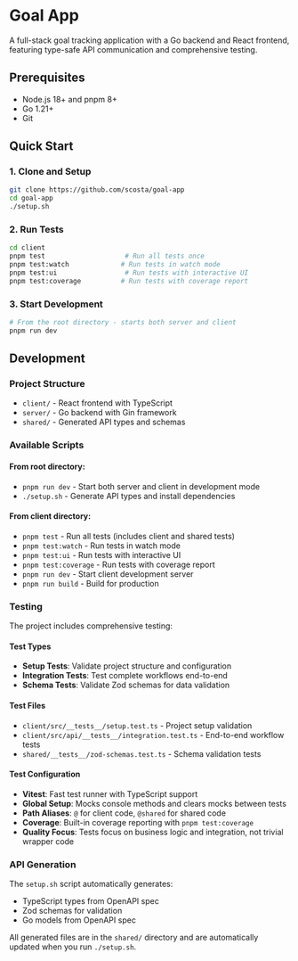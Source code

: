 # Goal App

A full-stack goal tracking application with a Go backend and React frontend, featuring type-safe API communication and comprehensive testing.

## Prerequisites

- Node.js 18+ and pnpm 8+
- Go 1.21+
- Git

## Quick Start

### 1. Clone and Setup
```bash
git clone https://github.com/scosta/goal-app
cd goal-app
./setup.sh
```

### 2. Run Tests
```bash
cd client
pnpm test                    # Run all tests once
pnpm test:watch             # Run tests in watch mode
pnpm test:ui                 # Run tests with interactive UI
pnpm test:coverage          # Run tests with coverage report
```

### 3. Start Development
```bash
# From the root directory - starts both server and client
pnpm run dev
```

## Development

### Project Structure
- `client/` - React frontend with TypeScript
- `server/` - Go backend with Gin framework
- `shared/` - Generated API types and schemas

### Available Scripts

#### From root directory:
- `pnpm run dev` - Start both server and client in development mode
- `./setup.sh` - Generate API types and install dependencies

#### From client directory:
- `pnpm test` - Run all tests (includes client and shared tests)
- `pnpm test:watch` - Run tests in watch mode
- `pnpm test:ui` - Run tests with interactive UI
- `pnpm test:coverage` - Run tests with coverage report
- `pnpm run dev` - Start client development server
- `pnpm run build` - Build for production

### Testing

The project includes comprehensive testing:

#### Test Types
- **Setup Tests**: Validate project structure and configuration
- **Integration Tests**: Test complete workflows end-to-end
- **Schema Tests**: Validate Zod schemas for data validation

#### Test Files
- `client/src/__tests__/setup.test.ts` - Project setup validation
- `client/src/api/__tests__/integration.test.ts` - End-to-end workflow tests
- `shared/__tests__/zod-schemas.test.ts` - Schema validation tests

#### Test Configuration
- **Vitest**: Fast test runner with TypeScript support
- **Global Setup**: Mocks console methods and clears mocks between tests
- **Path Aliases**: `@` for client code, `@shared` for shared code
- **Coverage**: Built-in coverage reporting with `pnpm test:coverage`
- **Quality Focus**: Tests focus on business logic and integration, not trivial wrapper code

### API Generation

The `setup.sh` script automatically generates:
- TypeScript types from OpenAPI spec
- Zod schemas for validation
- Go models from OpenAPI spec

All generated files are in the `shared/` directory and are automatically updated when you run `./setup.sh`.